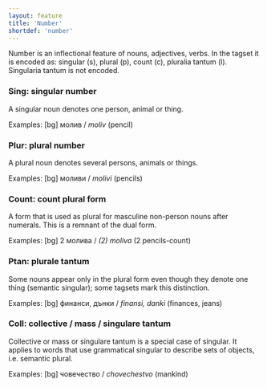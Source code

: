 ```yaml
---
layout: feature
title: 'Number'
shortdef: 'number'
---
```


Number is an inflectional feature of nouns, adjectives, verbs. In the tagset it is encoded as: singular (s), plural (p), count (c), pluralia tantum (l). Singularia tantum is not encoded.

### Sing: singular number

A singular noun denotes one person, animal or thing.

Examples: [bg] молив / _moliv_ (pencil)

### Plur: plural number

A plural noun denotes several persons, animals or things.

Examples: [bg] моливи / _molivi_ (pencils)

### Count: count plural form

A form that is used as plural for masculine non-person nouns after numerals. This is a remnant of the dual form.

Examples: [bg]  2 молива / _(2) moliva_ (2 pencils-count)

### Ptan: plurale tantum

Some nouns appear only in the plural form even though they denote one thing (semantic singular); some tagsets mark this distinction. 

Examples: [bg] финанси, дънки / _finansi, danki_ (finances, jeans)

### Coll: collective / mass / singulare tantum

Collective or mass or singulare tantum is a special case of singular. It applies to words that use grammatical singular to describe sets of objects, i.e. semantic plural. 

Examples: [bg] човечество / _chovechestvo_ (mankind)

